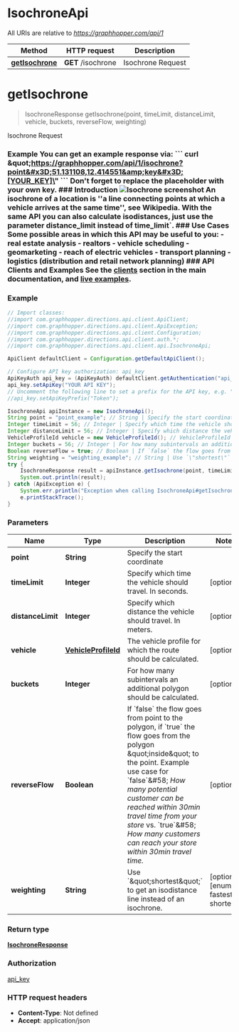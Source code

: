 # IsochroneApi

All URIs are relative to *https://graphhopper.com/api/1*

Method | HTTP request | Description
------------- | ------------- | -------------
[**getIsochrone**](IsochroneApi.md#getIsochrone) | **GET** /isochrone | Isochrone Request

<a name="getIsochrone"></a>
# **getIsochrone**
> IsochroneResponse getIsochrone(point, timeLimit, distanceLimit, vehicle, buckets, reverseFlow, weighting)

Isochrone Request

### Example You can get an example response via:  &#x60;&#x60;&#x60; curl \&quot;https://graphhopper.com/api/1/isochrone?point&#x3D;51.131108,12.414551&amp;key&#x3D;[YOUR_KEY]\&quot; &#x60;&#x60;&#x60;  Don&#x27;t forget to replace the placeholder with your own key.  ### Introduction ![Isochrone screenshot](./img/isochrone-example.png)  An isochrone of a location is &#x27;&#x27;a line connecting points at which a vehicle arrives at the same time&#x27;&#x27;, see Wikipedia. With the same API you can also calculate isodistances, just use the parameter distance_limit instead of time_limit&#x60;.  ### Use Cases Some possible areas in which this API may be useful to you:  - real estate analysis - realtors - vehicle scheduling - geomarketing - reach of electric vehicles - transport planning - logistics (distribution and retail network planning)  ### API Clients and Examples See the [clients](#section/API-Clients) section in the main documentation, and [live examples](https://graphhopper.com/api/1/examples/#isochrone). 

### Example
```java
// Import classes:
//import com.graphhopper.directions.api.client.ApiClient;
//import com.graphhopper.directions.api.client.ApiException;
//import com.graphhopper.directions.api.client.Configuration;
//import com.graphhopper.directions.api.client.auth.*;
//import com.graphhopper.directions.api.client.api.IsochroneApi;

ApiClient defaultClient = Configuration.getDefaultApiClient();

// Configure API key authorization: api_key
ApiKeyAuth api_key = (ApiKeyAuth) defaultClient.getAuthentication("api_key");
api_key.setApiKey("YOUR API KEY");
// Uncomment the following line to set a prefix for the API key, e.g. "Token" (defaults to null)
//api_key.setApiKeyPrefix("Token");

IsochroneApi apiInstance = new IsochroneApi();
String point = "point_example"; // String | Specify the start coordinate
Integer timeLimit = 56; // Integer | Specify which time the vehicle should travel. In seconds.
Integer distanceLimit = 56; // Integer | Specify which distance the vehicle should travel. In meters.
VehicleProfileId vehicle = new VehicleProfileId(); // VehicleProfileId | The vehicle profile for which the route should be calculated. 
Integer buckets = 56; // Integer | For how many subintervals an additional polygon should be calculated.
Boolean reverseFlow = true; // Boolean | If `false` the flow goes from point to the polygon, if `true` the flow goes from the polygon \"inside\" to the point. Example use case for `false`&#58; *How many potential customer can be reached within 30min travel time from your store* vs. `true`&#58; *How many customers can reach your store within 30min travel time.* 
String weighting = "weighting_example"; // String | Use `\"shortest\"` to get an isodistance line instead of an isochrone.
try {
    IsochroneResponse result = apiInstance.getIsochrone(point, timeLimit, distanceLimit, vehicle, buckets, reverseFlow, weighting);
    System.out.println(result);
} catch (ApiException e) {
    System.err.println("Exception when calling IsochroneApi#getIsochrone");
    e.printStackTrace();
}
```

### Parameters

Name | Type | Description  | Notes
------------- | ------------- | ------------- | -------------
 **point** | **String**| Specify the start coordinate |
 **timeLimit** | **Integer**| Specify which time the vehicle should travel. In seconds. | [optional]
 **distanceLimit** | **Integer**| Specify which distance the vehicle should travel. In meters. | [optional]
 **vehicle** | [**VehicleProfileId**](.md)| The vehicle profile for which the route should be calculated.  | [optional]
 **buckets** | **Integer**| For how many subintervals an additional polygon should be calculated. | [optional]
 **reverseFlow** | **Boolean**| If &#x60;false&#x60; the flow goes from point to the polygon, if &#x60;true&#x60; the flow goes from the polygon \&quot;inside\&quot; to the point. Example use case for &#x60;false&#x60;&amp;#58; *How many potential customer can be reached within 30min travel time from your store* vs. &#x60;true&#x60;&amp;#58; *How many customers can reach your store within 30min travel time.*  | [optional]
 **weighting** | **String**| Use &#x60;\&quot;shortest\&quot;&#x60; to get an isodistance line instead of an isochrone. | [optional] [enum: fastest, shortest]

### Return type

[**IsochroneResponse**](IsochroneResponse.md)

### Authorization

[api_key](../README.md#api_key)

### HTTP request headers

 - **Content-Type**: Not defined
 - **Accept**: application/json

